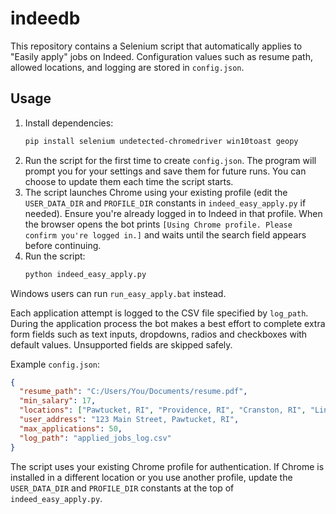 # indeedb

This repository contains a Selenium script that automatically applies to
"Easily apply" jobs on Indeed. Configuration values such as resume path,
allowed locations, and logging are stored in `config.json`.

## Usage
1. Install dependencies:
   ```bash
   pip install selenium undetected-chromedriver win10toast geopy
   ```
2. Run the script for the first time to create `config.json`. The program will
   prompt you for your settings and save them for future runs. You can choose to
   update them each time the script starts.
3. The script launches Chrome using your existing profile (edit the `USER_DATA_DIR`
   and `PROFILE_DIR` constants in `indeed_easy_apply.py` if needed). Ensure
   you're already logged in to Indeed in that profile. When the browser opens the
   bot prints `[Using Chrome profile. Please confirm you're logged in.]`
   and waits until the search field appears before continuing.
4. Run the script:
   ```bash
   python indeed_easy_apply.py
   ```
  Windows users can run `run_easy_apply.bat` instead.

Each application attempt is logged to the CSV file specified by `log_path`.
During the application process the bot makes a best effort to complete extra
form fields such as text inputs, dropdowns, radios and checkboxes with default
values. Unsupported fields are skipped safely.

Example `config.json`:
```json
{
  "resume_path": "C:/Users/You/Documents/resume.pdf",
  "min_salary": 17,
  "locations": ["Pawtucket, RI", "Providence, RI", "Cranston, RI", "Lincoln, RI"],
  "user_address": "123 Main Street, Pawtucket, RI",
  "max_applications": 50,
  "log_path": "applied_jobs_log.csv"
}
```

The script uses your existing Chrome profile for authentication. If Chrome is
installed in a different location or you use another profile, update the
`USER_DATA_DIR` and `PROFILE_DIR` constants at the top of `indeed_easy_apply.py`.
